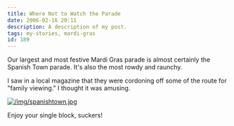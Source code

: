 ```yaml
---
title: Where Not to Watch the Parade
date: 2006-02-16 20:11
description: A description of my post.
tags: my-stories, mardi-gras
id: 189
---
```

Our largest and most festive Mardi Gras parade is almost certainly the Spanish Town parade.  It's also the most rowdy and raunchy.

I saw in a local magazine that they were cordoning off some of the route for "family viewing."  I thought it was amusing.

<a class="lightview centered" href="/img/spanishtown.jpg" data-lightview-caption="" data-lightview-group="group1"><img src="/img/spanishtown.jpg" alt="/img/spanishtown.jpg"><br><span class="caption"></span></a>

Enjoy your single block, suckers!
